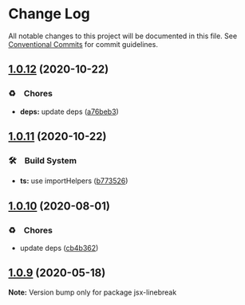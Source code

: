# Change Log

All notable changes to this project will be documented in this file.
See [Conventional Commits](https://conventionalcommits.org) for commit guidelines.

## [1.0.12](https://github.com/bluelovers/ws-react/compare/jsx-linebreak@1.0.11...jsx-linebreak@1.0.12) (2020-10-22)


### ♻️　Chores

* **deps:** update deps ([a76beb3](https://github.com/bluelovers/ws-react/commit/a76beb37961f79e1f21a0a53f8845c1f5a28a698))





## [1.0.11](https://github.com/bluelovers/ws-react/compare/jsx-linebreak@1.0.10...jsx-linebreak@1.0.11) (2020-10-22)


### 🛠　Build System

* **ts:** use importHelpers ([b773526](https://github.com/bluelovers/ws-react/commit/b7735267ce68e73a469feb384ac9ef7982ab741b))





## [1.0.10](https://github.com/bluelovers/ws-react/compare/jsx-linebreak@1.0.9...jsx-linebreak@1.0.10) (2020-08-01)


### ♻️　Chores

* update deps ([cb4b362](https://github.com/bluelovers/ws-react/commit/cb4b3628055a502fa0a7a51ce08541a9a723262e))





## [1.0.9](https://github.com/bluelovers/ws-react/compare/jsx-linebreak@1.0.8...jsx-linebreak@1.0.9) (2020-05-18)

**Note:** Version bump only for package jsx-linebreak

